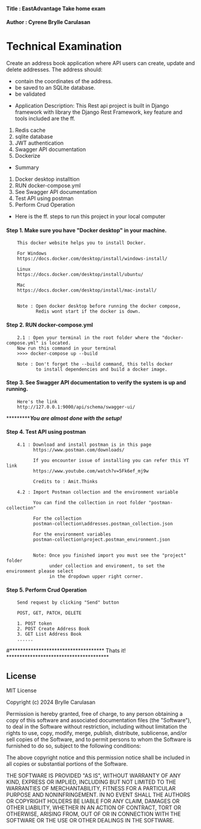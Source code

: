 #### Title : EastAdvantage Take home exam
#### Author : Cyrene Brylle Carulasan


# Technical Examination
Create an address book application where API users can create, update and delete
addresses.
The address should:
- contain the coordinates of the address.
- be saved to an SQLite database.
- be validated



* Application Description:
This Rest api project is built in Django framework with 
library the Django Rest Framework, key feature and tools included are the ff.

1. Redis cache
2. sqlite database
3. JWT authentication
4. Swagger API documentation
5. Dockerize

* Summary
1. Docker desktop installtion
2. RUN docker-compose.yml
3. See Swagger API documentation
4. Test API using postman 
5. Perform Crud Operation


* Here is the ff. steps to run this project in your local computer

#### Step 1. Make sure you have "Docker desktop" in your machine.

        This docker website helps you to install Docker.

        For Windows
        https://docs.docker.com/desktop/install/windows-install/

        Linux
        https://docs.docker.com/desktop/install/ubuntu/

        Mac
        https://docs.docker.com/desktop/install/mac-install/


        Note : Open docker desktop before running the docker compose,
               Redis wont start if the docker is down.

#### Step 2. RUN docker-compose.yml
        2.1 : Open your terminal in the root folder where the "docker-compose.yml" is located.
        Now run this command in your terminal
        >>>> docker-compose up --build

        Note : Don't forget the --build command, this tells docker
               to install dependencies and build a docker image.

#### Step 3. See Swagger API documentation to verify the system is up and running.

        Here's the link
        http://127.0.0.1:9000/api/schema/swagger-ui/


********************You are almost done with the setup!***********

#### Step 4. Test API using postman 

        4.1 : Download and install postman is in this page
              https://www.postman.com/downloads/

              If you encounter issue of installing you can refer this YT link
              https://www.youtube.com/watch?v=5Fk6ef_mj9w 

              Credits to : Amit.Thinks

        4.2 : Import Postman collection and the environment variable

              You can find the collection in root folder "postman-collection"
            
              For the collection 
              postman-collection\addresses.postman_collection.json

              For the environment variables
              postman-collection\project.postman_environment.json


              Note: Once you finished import you must see the "project" folder
                    under collection and enviroment, to set the environment please select
                    in the dropdown upper right corner.


#### Step 5. Perform Crud Operation
        
        Send request by clicking "Send" button

        POST, GET, PATCH, DELETE

        1. POST token
        2. POST Create Address Book
        3. GET List Address Book
        ......



#************************************ Thats it! ***************************************


## License

MIT License

Copyright (c) 2024 Brylle Carulasan

Permission is hereby granted, free of charge, to any person obtaining a copy
of this software and associated documentation files (the "Software"), to deal
in the Software without restriction, including without limitation the rights
to use, copy, modify, merge, publish, distribute, sublicense, and/or sell
copies of the Software, and to permit persons to whom the Software is
furnished to do so, subject to the following conditions:

The above copyright notice and this permission notice shall be included in all
copies or substantial portions of the Software.

THE SOFTWARE IS PROVIDED "AS IS", WITHOUT WARRANTY OF ANY KIND, EXPRESS OR
IMPLIED, INCLUDING BUT NOT LIMITED TO THE WARRANTIES OF MERCHANTABILITY,
FITNESS FOR A PARTICULAR PURPOSE AND NONINFRINGEMENT. IN NO EVENT SHALL THE
AUTHORS OR COPYRIGHT HOLDERS BE LIABLE FOR ANY CLAIM, DAMAGES OR OTHER
LIABILITY, WHETHER IN AN ACTION OF CONTRACT, TORT OR OTHERWISE, ARISING FROM,
OUT OF OR IN CONNECTION WITH THE SOFTWARE OR THE USE OR OTHER DEALINGS IN THE
SOFTWARE.















    



